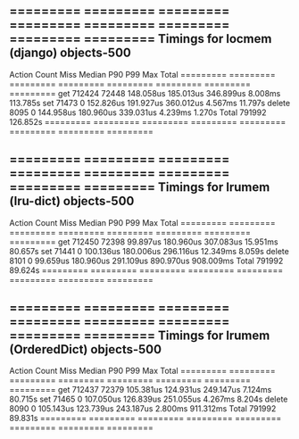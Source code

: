 ========= ========= ========= ========= ========= ========= ========= =========
Timings for locmem (django) objects-500
-------------------------------------------------------------------------------
   Action     Count      Miss    Median       P90       P99       Max     Total
========= ========= ========= ========= ========= ========= ========= =========
      get    712424     72448 148.058us 185.013us 346.899us   8.008ms 113.785s
      set     71473         0 152.826us 191.927us 360.012us   4.567ms  11.797s
   delete      8095         0 144.958us 180.960us 339.031us   4.239ms   1.270s
    Total    791992                                                   126.852s
========= ========= ========= ========= ========= ========= ========= =========


========= ========= ========= ========= ========= ========= ========= =========
Timings for lrumem (lru-dict) objects-500
-------------------------------------------------------------------------------
   Action     Count      Miss    Median       P90       P99       Max     Total
========= ========= ========= ========= ========= ========= ========= =========
      get    712450     72398  99.897us 180.960us 307.083us  15.951ms  80.657s
      set     71441         0 100.136us 180.006us 296.116us  12.349ms   8.059s
   delete      8101         0  99.659us 180.960us 291.109us 890.970us 908.009ms
    Total    791992                                                    89.624s
========= ========= ========= ========= ========= ========= ========= =========


========= ========= ========= ========= ========= ========= ========= =========
Timings for lrumem (OrderedDict) objects-500
-------------------------------------------------------------------------------
   Action     Count      Miss    Median       P90       P99       Max     Total
========= ========= ========= ========= ========= ========= ========= =========
      get    712437     72379 105.381us 124.931us 249.147us   7.124ms  80.715s
      set     71465         0 107.050us 126.839us 251.055us   4.267ms   8.204s
   delete      8090         0 105.143us 123.739us 243.187us   2.800ms 911.312ms
    Total    791992                                                    89.831s
========= ========= ========= ========= ========= ========= ========= =========
